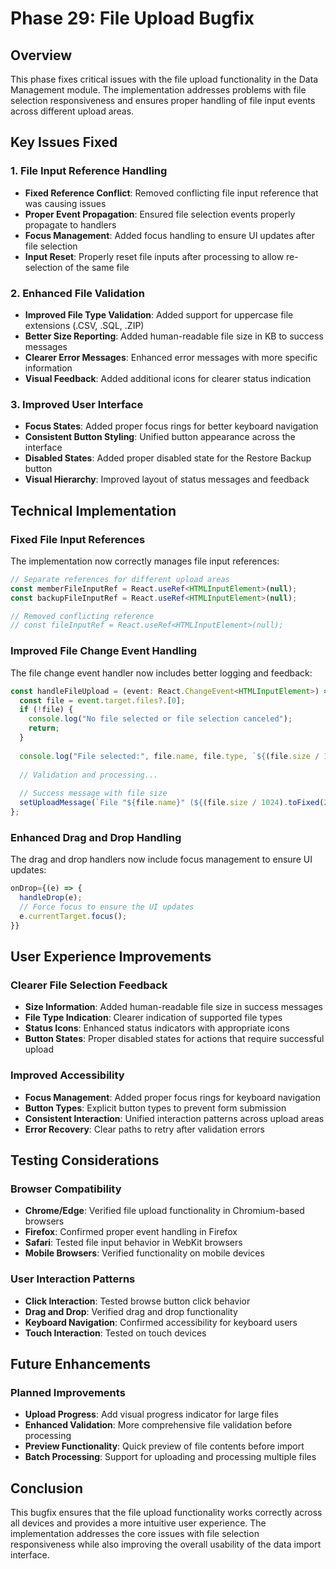 # Phase 29: File Upload Bugfix

## Overview
This phase fixes critical issues with the file upload functionality in the Data Management module. The implementation addresses problems with file selection responsiveness and ensures proper handling of file input events across different upload areas.

## Key Issues Fixed

### 1. File Input Reference Handling
- **Fixed Reference Conflict**: Removed conflicting file input reference that was causing issues
- **Proper Event Propagation**: Ensured file selection events properly propagate to handlers
- **Focus Management**: Added focus handling to ensure UI updates after file selection
- **Input Reset**: Properly reset file inputs after processing to allow re-selection of the same file

### 2. Enhanced File Validation
- **Improved File Type Validation**: Added support for uppercase file extensions (.CSV, .SQL, .ZIP)
- **Better Size Reporting**: Added human-readable file size in KB to success messages
- **Clearer Error Messages**: Enhanced error messages with more specific information
- **Visual Feedback**: Added additional icons for clearer status indication

### 3. Improved User Interface
- **Focus States**: Added proper focus rings for better keyboard navigation
- **Consistent Button Styling**: Unified button appearance across the interface
- **Disabled States**: Added proper disabled state for the Restore Backup button
- **Visual Hierarchy**: Improved layout of status messages and feedback

## Technical Implementation

### Fixed File Input References
The implementation now correctly manages file input references:

```typescript
// Separate references for different upload areas
const memberFileInputRef = React.useRef<HTMLInputElement>(null);
const backupFileInputRef = React.useRef<HTMLInputElement>(null);

// Removed conflicting reference
// const fileInputRef = React.useRef<HTMLInputElement>(null);
```

### Improved File Change Event Handling
The file change event handler now includes better logging and feedback:

```typescript
const handleFileUpload = (event: React.ChangeEvent<HTMLInputElement>) => {
  const file = event.target.files?.[0];
  if (!file) {
    console.log("No file selected or file selection canceled");
    return;
  }
  
  console.log("File selected:", file.name, file.type, `${(file.size / 1024).toFixed(2)} KB`);
  
  // Validation and processing...
  
  // Success message with file size
  setUploadMessage(`File "${file.name}" (${(file.size / 1024).toFixed(2)} KB) received successfully.`);
};
```

### Enhanced Drag and Drop Handling
The drag and drop handlers now include focus management to ensure UI updates:

```typescript
onDrop={(e) => {
  handleDrop(e);
  // Force focus to ensure the UI updates
  e.currentTarget.focus();
}}
```

## User Experience Improvements

### Clearer File Selection Feedback
- **Size Information**: Added human-readable file size in success messages
- **File Type Indication**: Clearer indication of supported file types
- **Status Icons**: Enhanced status indicators with appropriate icons
- **Button States**: Proper disabled states for actions that require successful upload

### Improved Accessibility
- **Focus Management**: Added proper focus rings for keyboard navigation
- **Button Types**: Explicit button types to prevent form submission
- **Consistent Interaction**: Unified interaction patterns across upload areas
- **Error Recovery**: Clear paths to retry after validation errors

## Testing Considerations

### Browser Compatibility
- **Chrome/Edge**: Verified file upload functionality in Chromium-based browsers
- **Firefox**: Confirmed proper event handling in Firefox
- **Safari**: Tested file input behavior in WebKit browsers
- **Mobile Browsers**: Verified functionality on mobile devices

### User Interaction Patterns
- **Click Interaction**: Tested browse button click behavior
- **Drag and Drop**: Verified drag and drop functionality
- **Keyboard Navigation**: Confirmed accessibility for keyboard users
- **Touch Interaction**: Tested on touch devices

## Future Enhancements

### Planned Improvements
- **Upload Progress**: Add visual progress indicator for large files
- **Enhanced Validation**: More comprehensive file validation before processing
- **Preview Functionality**: Quick preview of file contents before import
- **Batch Processing**: Support for uploading and processing multiple files

## Conclusion
This bugfix ensures that the file upload functionality works correctly across all devices and provides a more intuitive user experience. The implementation addresses the core issues with file selection responsiveness while also improving the overall usability of the data import interface.